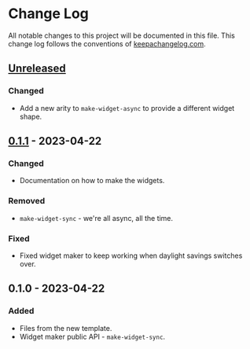 # Change Log
All notable changes to this project will be documented in this file. This change log follows the conventions of [keepachangelog.com](http://keepachangelog.com/).

## [Unreleased]
### Changed
- Add a new arity to `make-widget-async` to provide a different widget shape.

## [0.1.1] - 2023-04-22
### Changed
- Documentation on how to make the widgets.

### Removed
- `make-widget-sync` - we're all async, all the time.

### Fixed
- Fixed widget maker to keep working when daylight savings switches over.

## 0.1.0 - 2023-04-22
### Added
- Files from the new template.
- Widget maker public API - `make-widget-sync`.

[Unreleased]: https://github.com/Vadym-Lopatka/all-time-top-countries/compare/0.1.1...HEAD
[0.1.1]: https://github.com/Vadym-Lopatka/all-time-top-countries/compare/0.1.0...0.1.1

